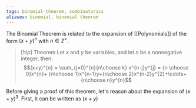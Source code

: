```yaml
---
tags: binomial-theorem, combinatorics
aliases: binomial, binomial theorem
---
```

The Binomial Theorem is related to the expansion of [[Polynomials]] of the form $(x+y)^{n}$
with $n\in \mathbb{Z}^{+}$. 

> [!tip] Theorem
> Let $x$ and $y$ be variables, and let $n$ be a nonnegative integer, then: $$(x+y)^{n} = \sum_{j=0}^{n}{n\choose k} x^{n-j}y^{j}
= {n \choose 0}x^{n}+ {n\choose 1}x^{n-1}y+{n\choose 2}x^{n-2}y^{2}+\cdots+{n\choose n}y^{n}$$

Before giving a proof of this theorem, let's reason about the expansion of $(x+y)^{3}$. First, it can be written as $(x+y)$